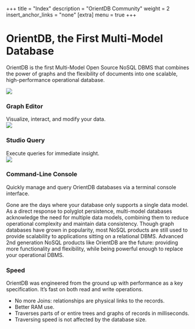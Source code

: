 +++
title = "Index"
description = "OrientDB Community"
weight = 2
insert_anchor_links = "none"
[extra]
menu = true
+++

# OrientDB, the First Multi-Model Database

OrientDB is the first Multi-Model Open Source NoSQL DBMS that combines the power of graphs and the flexibility of documents into one scalable, high-performance operational database.


<div>
   <div class="image"> 
   <img src="graph-editor.png" />
   <h3> Graph Editor </h3>
   <div> Visualize, interact, and modify your data. </div>
   </div>
   <div class="image">
   <img src="studio-query.png" />
   <h3> Studio Query </h3>
   <div> Execute queries for immediate insight. </div>
   </div>
   <div class="image">
   <img src="console.png" />
   <h3> Command-Line Console </h3>
   <div> Quickly manage and query OrientDB databases via a terminal console interface. </div>
   </div>
</div>


Gone are the days where your database only supports a single data model. As a direct response to polyglot persistence, multi-model databases acknowledge the need for multiple data models, combining them to reduce operational complexity and maintain data consistency. Though graph databases have grown in popularity, most NoSQL products are still used to provide scalability to applications sitting on a relational DBMS. Advanced 2nd generation NoSQL products like OrientDB are the future: providing more functionality and flexibility, while being powerful enough to replace your operational DBMS.

### Speed 

OrientDB was engineered from the ground up with performance as a key specification. It’s fast on both read and write operations. 

- No more Joins: relationships are physical links to the records.
- Better RAM use.
- Traverses parts of or entire trees and graphs of records in milliseconds.
- Traversing speed is not affected by the database size.


